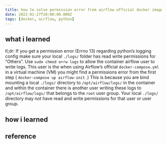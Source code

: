 ```yaml
---
title: how to solve permission error from airflow official docker image
date: 2022-01-27T20:00:00.000Z
tags: [docker, airflow, python]
---
```

## what i learned
tl;dr: If you get a permission error (Errno 13) regarding python’s logging config make sure your local `./logs/` folder has read write permissions for “Others”. Use `sudo chmod o+rw logs` to allow the container airflow user to write logs. This user is the
when using Airflow’s official `docker-compose.yml` in a virtual machine (VM) you might find a permissions error from the first step ( `docker-compose up airflow-init` .) This is because you are bind mounting a local `./logs/` directory to `/opt/airflow/logs/` in the container and within the container there is another user writing these logs to `/opt/airflow/logs/` that belongs to the `root` user group. Your local `./logs/` directory may not have read and write permissions for that user or user group.

## how i learned


## reference